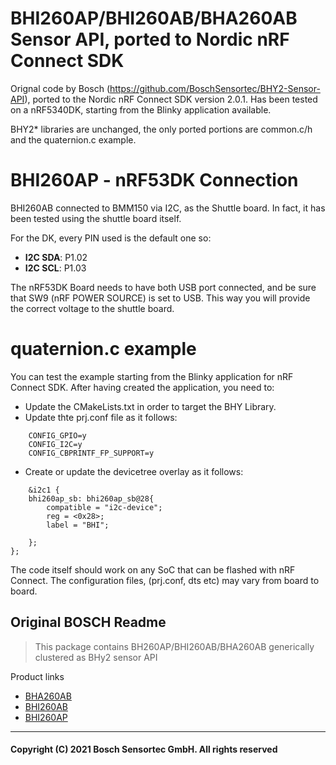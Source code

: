 # BHI260AP/BHI260AB/BHA260AB Sensor API, ported to Nordic nRF Connect SDK

Orignal code by Bosch (https://github.com/BoschSensortec/BHY2-Sensor-API), ported to the Nordic nRF Connect SDK version 2.0.1. Has been tested on a nRF5340DK, starting from the Blinky application available.

BHY2* libraries are unchanged, the only ported portions are common.c/h and the quaternion.c example.

# BHI260AP - nRF53DK Connection

BHI260AB connected to BMM150 via I2C, as the Shuttle board. In fact, it has been tested using the shuttle board itself.

For the DK, every PIN used is the default one so:
- **I2C SDA**: P1.02
- **I2C SCL**: P1.03

The nRF53DK Board needs to have both USB port connected, and be sure that SW9 (nRF POWER SOURCE) is set to USB. This way you will provide the correct voltage to the shuttle board.

# quaternion.c example

You can test the example starting from the Blinky application for nRF Connect SDK.
After having created the application, you need to:

- Update the CMakeLists.txt in order to target the BHY Library.
- Update thte prj.conf file as it follows:
```
    CONFIG_GPIO=y
    CONFIG_I2C=y
    CONFIG_CBPRINTF_FP_SUPPORT=y
```
- Create or update the devicetree overlay as it follows:
```
    &i2c1 {
    bhi260ap_sb: bhi260ap_sb@28{
        compatible = "i2c-device";
        reg = <0x28>;
        label = "BHI";

    };
};
```
The code itself should work on any SoC that can be flashed with nRF Connect. The configuration files, (prj.conf, dts etc) may vary from board to board.

## Original BOSCH Readme

> This package contains BH260AP/BHI260AB/BHA260AB generically clustered as BHy2 sensor API

Product links
- [BHA260AB](https://www.bosch-sensortec.com/products/smart-sensors/bha260ab.html)
- [BHI260AB](https://www.bosch-sensortec.com/products/smart-sensors/bhi260ab.html)
- [BHI260AP](https://www.bosch-sensortec.com/products/smart-sensors/bhi260ap/)

---
#### Copyright (C) 2021 Bosch Sensortec GmbH. All rights reserved
